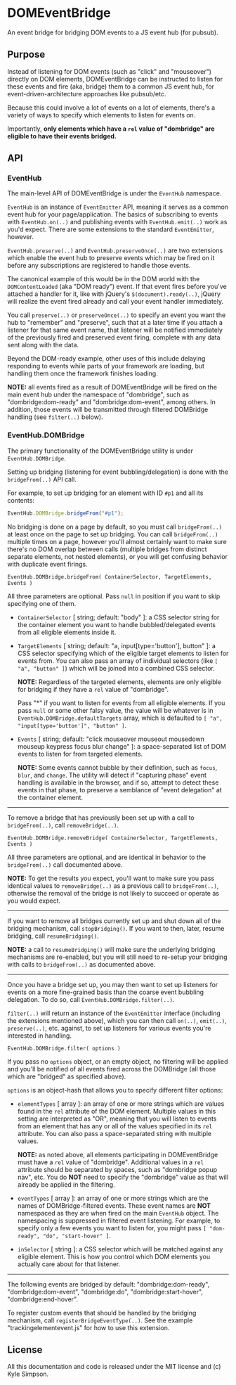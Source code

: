 # DOMEventBridge
An event bridge for bridging DOM events to a JS event hub (for pubsub).

## Purpose
Instead of listening for DOM events (such as "click" and "mouseover") directly on DOM elements, DOMEventBridge can be instructed to listen for these events and fire (aka, bridge) them to a common JS event hub, for event-driven-architecture approaches like pubsub/etc.

Because this could involve a lot of events on a lot of elements, there's a variety of ways to specify which elements to listen for events on.

Importantly, **only elements which have a `rel` value of "dombridge" are eligible to have their events bridged.**

## API
### EventHub
The main-level API of DOMEventBridge is under the `EventHub` namespace.

`EventHub` is an instance of `EventEmitter` API, meaning it serves as a common event hub for your page/application. The basics of subscribing to events with `EventHub.on(..)` and publishing events with `EventHub.emit(..)` work as you'd expect. There are some extensions to the standard `EventEmitter`, however.

`EventHub.preserve(..)` and `EventHub.preserveOnce(..)` are two extensions which enable the event hub to preserve events which may be fired on it before any subscriptions are registered to handle those events.

The canonical example of this would be in the DOM world with the `DOMContentLoaded` (aka "DOM ready") event. If that event fires before you've attached a handler for it, like with jQuery's `$(document).ready(..)`, jQuery will realize the event fired already and call your event handler immediately.

You call `preserve(..)` or `preserveOnce(..)` to specify an event you want the hub to "remember" and "preserve", such that at a later time if you attach a listener for that same event name, that listener will be notified immediately of the previously fired and preserved event firing, complete with any data sent along with the data.

Beyond the DOM-ready example, other uses of this include delaying responding to events while parts of your framework are loading, but handling them once the framework finishes loading.

**NOTE:** all events fired as a result of DOMEventBridge will be fired on the main event hub under the namespace of "dombridge", such as "dombridge:dom-ready" and "dombridge:dom-event", among others. In addition, those events will be transmitted through filtered DOMBridge handling (see `filter(..)` below).

### EventHub.DOMBridge
The primary functionality of the DOMEventBridge utility is under `EventHub.DOMBridge`.

Setting up bridging (listening for event bubbling/delegation) is done with the `bridgeFrom(..)` API call.

For example, to set up bridging for an element with ID `#p1` and all its contents:

```js
EventHub.DOMBridge.bridgeFrom("#p1");
```

No bridging is done on a page by default, so you must call `bridgeFrom(..)` at least once on the page to set up bridging. You can call `bridgeFrom(..)` multiple times on a page, however you'll almost certainly want to make sure there's no DOM overlap between calls (multiple bridges from distinct separate elements, not nested elements), or you will get confusing behavior with duplicate event firings.

`EventHub.DOMBridge.bridgeFrom( ContainerSelector, TargetElements, Events )`

All three parameters are optional. Pass `null` in position if you want to skip specifying one of them.

* `ContainerSelector` [ string; default: "body" ]: a CSS selector string for the container element you want to handle bubbled/delegated events from all eligible elements inside it.

* `TargetElements` [ string; default: "a, input[type='button'], button" ]: a CSS selector specifying which of the eligible target elements to listen for events from. You can also pass an array of individual selectors (like `[ "a", "button" ]`) which will be joined into a combined CSS selector.

    **NOTE:** Regardless of the targeted elements, elements are only eligible for bridging if they have a `rel` value of "dombridge".

    Pass "*" if you want to listen for events from all eligible elements. If you pass `null` or some other falsy value, the value will be whatever is in `EventHub.DOMBridge.defaultTargets` array, which is defaulted to `[ "a", "input[type='button']", "button" ]`.

* `Events` [ string; default: "click mouseover mouseout mousedown mouseup keypress focus blur change" ]: a space-separated list of DOM events to listen for from targeted elements.

    **NOTE:** Some events cannot bubble by their definition, such as `focus`, `blur`, and `change`. The utility will detect if "capturing phase" event handling is available in the browser, and if so, attempt to detect these events in that phase, to preserve a semblance of "event delegation" at the container element.

--------

To remove a bridge that has previously been set up with a call to `bridgeFrom(..)`, call `removeBridge(..)`.

`EventHub.DOMBridge.removeBridge( ContainerSelector, TargetElements, Events )`

All three parameters are optional, and are identical in behavior to the `bridgeFrom(..)` call documented above.

**NOTE:** To get the results you expect, you'll want to make sure you pass identical values to `removeBridge(..)` as a previous call to `bridgeFrom(..)`, otherwise the removal of the bridge is not likely to succeed or operate as you would expect.

--------

If you want to remove all bridges currently set up and shut down all of the bridging mechanism, call `stopBridging()`. If you want to then, later, resume bridging, call `resumeBridging()`.

**NOTE:** a call to `resumeBridging()` will make sure the underlying bridging mechanisms are re-enabled, but you will still need to re-setup your bridging with calls to `bridgeFrom(..)` as documented above.

--------

Once you have a bridge set up, you may then want to set up listeners for events on a more fine-grained basis than the coarse event bubbling delegation. To do so, call `EventHub.DOMBridge.filter(..)`.

`filter(..)` will return an instance of the `EventEmitter` interface (including the extensions mentioned above), which you can then call `on(..)`, `emit(..)`, `preserve(..)`, etc. against, to set up listeners for various events you're interested in handling.

`EventHub.DOMBridge.filter( options )`

If you pass no `options` object, or an empty object, no filtering will be applied and you'll be notified of all events fired across the DOMBridge (all those which are "bridged" as specified above).

`options` is an object-hash that allows you to specify different filter options:

* `elementTypes` [ array ]: an array of one or more strings which are values found in the `rel` attribute of the DOM element. Multiple values in this setting are interpreted as "OR", meaning that you will listen to events from an element that has any or all of the values specified in its `rel` attribute. You can also pass a space-separated string with multiple values.

    **NOTE:** as noted above, all elements participating in DOMEventBridge must have a `rel` value of "dombridge". Additional values in a `rel` attribute should be separated by spaces, such as "dombridge popup nav", etc. You do **NOT** need to specify the "dombridge" value as that will already be applied in the filtering.

* `eventTypes` [ array ]: an array of one or more strings which are the names of DOMBridge-filtered events. These event names are **NOT** namespaced as they are when fired on the main `EventHub` object. The namespacing is suppressed in filtered event listening. For example, to specify only a few events you want to listen for, you might pass `[ "dom-ready", "do", "start-hover" ]`.

* `inSelector` [ string ]: a CSS selector which will be matched against any eligible element. This is how you control which DOM elements you actually care about for that listener.

--------

The following events are bridged by default: "dombridge:dom-ready", "dombridge:dom-event", "dombridge:do", "dombridge:start-hover", "dombridge:end-hover".

To register custom events that should be handled by the bridging mechanism, call `registerBridgeEventType(..)`. See the example "trackingelementevent.js" for how to use this extension.

## License
All this documentation and code is released under the MIT license and (c) Kyle Simpson.
